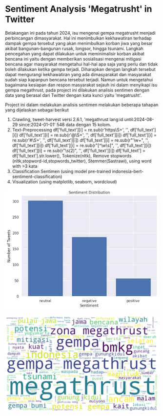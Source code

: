 # Sentiment Analysis 'Megatrusht' in Twitter

Belakangan ini pada tahun 2024, isu mengenai gempa megatrusht menjadi perbincangan dimasyarakat. Hal ini menimbulkan kekhawatiran terhadap dampak gempa tersebut yang akan menimbulkan korban jiwa yang besar akibat bangunan-bangunan rusak, longsor, hingga tsunami. Langkah pencegahan yang dapat dilakukan untuk meminimalisir korban akibat bencana ini yaitu dengan memberikan sosialisasi mengenai mitigasi bencana agar masyarakat mengetahui hal-hal apa saja yang perlu dan tidak boleh dilakukan ketika gempa terjadi. Diharapkan dengan langkah tersebut dapat mengurangi kekhawatiran yang ada dimasyarakat dan masyarakat sudah siap kapanpun bencana tersebut terjadi. Namun untuk mengetahui bagaimana kesiapan dan respon masyarakat sejauh ini dalam menyikapi isu gempa megathrust, pada project ini dilakukan analisis sentimen dengan data yang berasal dari Twitter dengan kata kunci yaitu 'megatrusht'.

Project ini dalam melakukan analisis sentimen melakukan beberapa tahapan yang dijelaskan sebagai berikut

1. Crawling, tweet-harvest versi 2.6.1, 'megathrust lang:id until:2024-08-29 since:2024-01-01' 548 data dengan 15 kolom.
2. Text-Preprocessing
   df['full_text'][i] = re.sub(r'https\S+', '', df['full_text'][i])
   df['full_text'][i] = re.sub(r'@\S+', '', df['full_text'][i])
   df['full_text'][i] = re.sub(r'#\S+', '', df['full_text'][i])
   df['full_text'][i] = re.sub(r"\'\w+", '', df['full_text'][i])
   df['full_text'][i] = re.sub(r"[^\w\s]", '', df['full_text'][i])
   df['full_text'][i] = re.sub(r"\s(2)", '', df['full_text'][i])
   df['full_text'] = df['full_text'].str.lower(),
   Tokenize(nltk), Remove stopwords (nltk,stopword-id,stopwords_twitter), Stemmer(Sastrawi), using word with >3 kata
3. Classification Sentimen (using model pre-trained indonesia-bert-sentiment-classification)
4. Visualization (using matplotlib, seaborn, wordcloud)

![Sentiment Distribution](https://github.com/Ribhanhadyan/Sentiment-Analysis-Megatrusht/blob/main/img/Sentiment_distribution.png)

![Sentiment Distribution](img\worldcloud_neutral.png)
